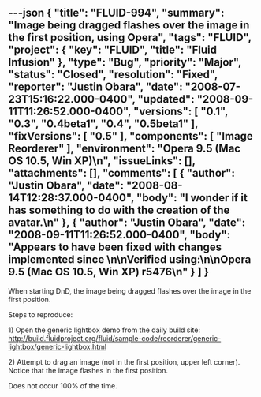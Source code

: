 ---json
{
  "title": "FLUID-994",
  "summary": "Image being dragged flashes over the image in the first position, using Opera",
  "tags": "FLUID",
  "project": {
    "key": "FLUID",
    "title": "Fluid Infusion"
  },
  "type": "Bug",
  "priority": "Major",
  "status": "Closed",
  "resolution": "Fixed",
  "reporter": "Justin Obara",
  "date": "2008-07-23T15:16:22.000-0400",
  "updated": "2008-09-11T11:26:52.000-0400",
  "versions": [
    "0.1",
    "0.3",
    "0.4beta1",
    "0.4",
    "0.5beta1"
  ],
  "fixVersions": [
    "0.5"
  ],
  "components": [
    "Image Reorderer"
  ],
  "environment": "Opera 9.5 (Mac OS 10.5, Win XP)\n",
  "issueLinks": [],
  "attachments": [],
  "comments": [
    {
      "author": "Justin Obara",
      "date": "2008-08-14T12:28:37.000-0400",
      "body": "I wonder if it has something to do with the creation of the avatar.\n"
    },
    {
      "author": "Justin Obara",
      "date": "2008-09-11T11:26:52.000-0400",
      "body": "Appears to have been fixed with changes implemented since&#x20;\n\nVerified using:\n\nOpera 9.5 (Mac OS 10.5, Win XP) r5476\n"
    }
  ]
}
---
When starting DnD, the image being dragged flashes over the image in the first position.

Steps to reproduce:

1\) Open the generic lightbox demo from the daily build site:\
<http://build.fluidproject.org/fluid/sample-code/reorderer/generic-lightbox/generic-lightbox.html>

2\) Attempt to drag an image (not in the first position, upper left corner). Notice that the image flashes in the first position.

Does not occur 100% of the time.

        